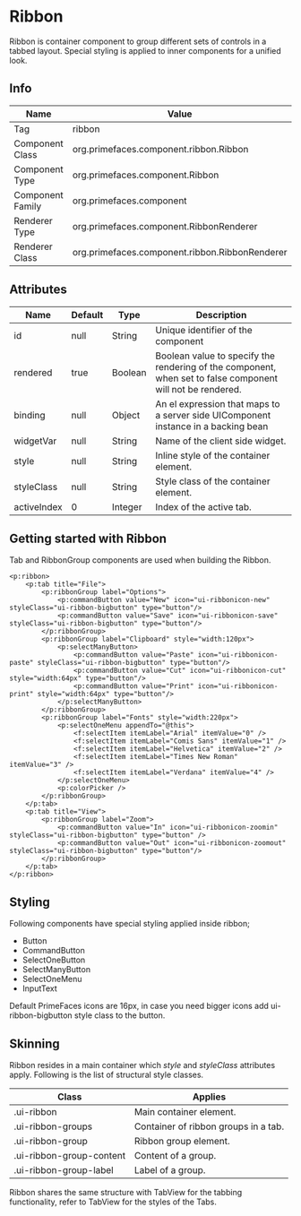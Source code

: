 # Ribbon 

Ribbon is container component to group different sets of controls in a tabbed layout. Special styling
is applied to inner components for a unified look.

## Info

| Name | Value |
| - | - |
| Tag | ribbon
| Component Class | org.primefaces.component.ribbon.Ribbon
| Component Type | org.primefaces.component.Ribbon
| Component Family | org.primefaces.component |
| Renderer Type | org.primefaces.component.RibbonRenderer
| Renderer Class | org.primefaces.component.ribbon.RibbonRenderer

## Attributes

| Name | Default | Type | Description | 
| --- | --- | --- | --- |
id | null | String | Unique identifier of the component
rendered | true | Boolean | Boolean value to specify the rendering of the component, when set to false component will not be rendered.
binding | null | Object | An el expression that maps to a server side UIComponent instance in a backing bean
widgetVar | null | String | Name of the client side widget.
style | null | String | Inline style of the container element.
styleClass | null | String | Style class of the container element.
activeIndex | 0 | Integer | Index of the active tab.

## Getting started with Ribbon
Tab and RibbonGroup components are used when building the Ribbon.

```xhtml
<p:ribbon>
    <p:tab title="File">
        <p:ribbonGroup label="Options">
            <p:commandButton value="New" icon="ui-ribbonicon-new" styleClass="ui-ribbon-bigbutton" type="button"/>
            <p:commandButton value="Save" icon="ui-ribbonicon-save" styleClass="ui-ribbon-bigbutton" type="button"/>
        </p:ribbonGroup>
        <p:ribbonGroup label="Clipboard" style="width:120px">
            <p:selectManyButton>
                <p:commandButton value="Paste" icon="ui-ribbonicon-paste" styleClass="ui-ribbon-bigbutton" type="button"/>
                <p:commandButton value="Cut" icon="ui-ribbonicon-cut" style="width:64px" type="button"/>
                <p:commandButton value="Print" icon="ui-ribbonicon-print" style="width:64px" type="button"/>
            </p:selectManyButton>
        </p:ribbonGroup>
        <p:ribbonGroup label="Fonts" style="width:220px">
            <p:selectOneMenu appendTo="@this">
                <f:selectItem itemLabel="Arial" itemValue="0" />
                <f:selectItem itemLabel="Comis Sans" itemValue="1" />
                <f:selectItem itemLabel="Helvetica" itemValue="2" />
                <f:selectItem itemLabel="Times New Roman" itemValue="3" />
                <f:selectItem itemLabel="Verdana" itemValue="4" />
            </p:selectOneMenu>
            <p:colorPicker />
        </p:ribbonGroup>
    </p:tab>
    <p:tab title="View">
        <p:ribbonGroup label="Zoom">
            <p:commandButton value="In" icon="ui-ribbonicon-zoomin" styleClass="ui-ribbon-bigbutton" type="button" />
            <p:commandButton value="Out" icon="ui-ribbonicon-zoomout" styleClass="ui-ribbon-bigbutton" type="button"/>
        </p:ribbonGroup>
    </p:tab>
</p:ribbon>
```
## Styling
Following components have special styling applied inside ribbon;

- Button
- CommandButton
- SelectOneButton
- SelectManyButton
- SelectOneMenu
- InputText

Default PrimeFaces icons are 16px, in case you need bigger icons add ui-ribbon-bigbutton style
class to the button.


## Skinning
Ribbon resides in a main container which _style_ and _styleClass_ attributes apply. Following is the list
of structural style classes.

| Class | Applies | 
| --- | --- | 
.ui-ribbon | Main container element.
.ui-ribbon-groups | Container of ribbon groups in a tab.
.ui-ribbon-group | Ribbon group element.
.ui-ribbon-group-content | Content of a group.
.ui-ribbon-group-label | Label of a group.

Ribbon shares the same structure with TabView for the tabbing functionality, refer to TabView for
the styles of the Tabs.

